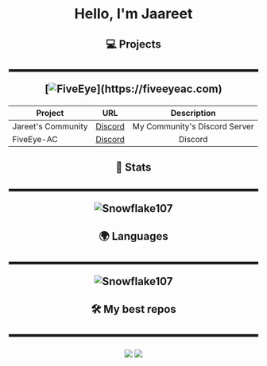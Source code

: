 <h1 align="center">Hello, I'm Jaareet</h1>

<div align="center">

<h2>💻 Projects<h2>

  <hr style="height:5px; border: 1px solid #ccc;">
  
[![FiveEye](https://img.shields.io/badge/-❤️%20FiveEye%20AC-000?)](https://fiveeyeac.com)
  
<h4>

| Project        | URL           | Description |
| ------------- |:-------------:|:--------------:|
|Jareet's Community|[Discord](https://discord.gg/QgrN5x9CeS)|My Community's Discord Server|
|FiveEye-AC|[Discord](https://discord.gg/AcvGDVX2mh)| Discord|
  
<!-- | FiveEye-AC | [WebSite]() -->
  
<!-- | C-SHOP-WEBSITE | [WebSite](https://maincode-shop.es/) | C-SHOP Website | -->
  
  <!-- | C-SHOP      | [Discord](https://discord.gg/Td6GzBSU9y) | C-SHOP specialized in FiveM services. | -->

</h4>
  
<h2>📕 Stats<h2>

<hr style="height:5px; border: 1px solid #ccc;">

![Snowflake107](https://github-readme-stats.vercel.app/api?username=Jaareet&show_icons=true&theme=tokyonight&hide=["issues"])
  
<h2>🌍 Languages<h2>

<hr style="height:5px; border: 1px solid #ccc;">

![Snowflake107](https://github-readme-stats.vercel.app/api/top-langs?username=Jaareet&show_icons=true&theme=tokyonight&layout=compact)
  
<h2>🛠️ My best repos<h2>

<hr style="height:5px; border: 1px solid #ccc;">

[![](https://github-readme-stats.vercel.app/api/pin/?username=Jaareet&repo=esx_menu_design-v1)](https://github.com/Jaareet/esx_menu_design-v1)
[![](https://github-readme-stats.vercel.app/api/pin/?username=Jaareet&repo=c-chat)](https://github.com/Jaareet/c-chat)
</div>
